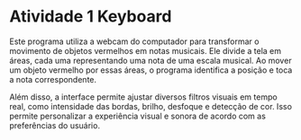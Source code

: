 # Atividade 1 Keyboard
Este programa utiliza a webcam do computador para transformar o movimento de objetos vermelhos em notas musicais. Ele divide a tela em áreas, cada uma representando uma nota de uma escala musical. Ao mover um objeto vermelho por essas áreas, o programa identifica a posição e toca a nota correspondente.

Além disso, a interface permite ajustar diversos filtros visuais em tempo real, como intensidade das bordas, brilho, desfoque e detecção de cor. Isso permite personalizar a experiência visual e sonora de acordo com as preferências do usuário.
